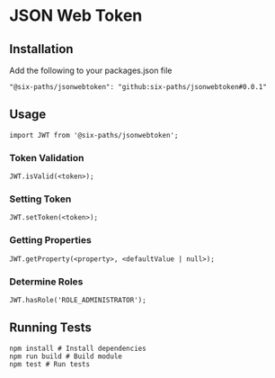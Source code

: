 
# JSON Web Token

## Installation

Add the following to your packages.json file

    "@six-paths/jsonwebtoken": "github:six-paths/jsonwebtoken#0.0.1"

## Usage

    import JWT from '@six-paths/jsonwebtoken';

### Token Validation

    JWT.isValid(<token>);

### Setting Token

    JWT.setToken(<token>);

### Getting Properties

    JWT.getProperty(<property>, <defaultValue | null>);

### Determine Roles

    JWT.hasRole('ROLE_ADMINISTRATOR');

## Running Tests

    npm install # Install dependencies
    npm run build # Build module
    npm test # Run tests
